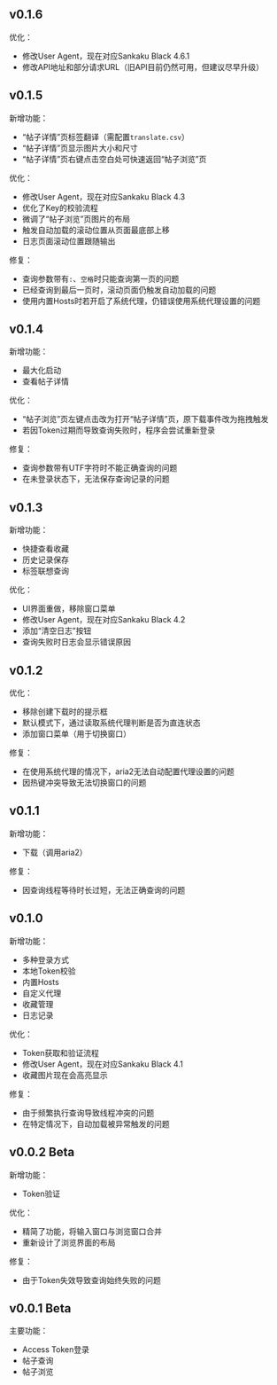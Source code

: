 ## v0.1.6
优化：
- 修改User Agent，现在对应Sankaku Black 4.6.1
- 修改API地址和部分请求URL（旧API目前仍然可用，但建议尽早升级）

## v0.1.5
新增功能：
- “帖子详情”页标签翻译（需配置`translate.csv`）
- “帖子详情”页显示图片大小和尺寸
- “帖子详情”页右键点击空白处可快速返回“帖子浏览”页

优化：
- 修改User Agent，现在对应Sankaku Black 4.3
- 优化了Key的校验流程
- 微调了“帖子浏览”页图片的布局
- 触发自动加载的滚动位置从页面最底部上移
- 日志页面滚动位置跟随输出

修复：
- 查询参数带有`:`、`空格`时只能查询第一页的问题
- 已经查询到最后一页时，滚动页面仍触发自动加载的问题
- 使用内置Hosts时若开启了系统代理，仍错误使用系统代理设置的问题

## v0.1.4
新增功能：
- 最大化启动
- 查看帖子详情

优化：
- “帖子浏览”页左键点击改为打开“帖子详情”页，原下载事件改为拖拽触发
- 若因Token过期而导致查询失败时，程序会尝试重新登录

修复：
- 查询参数带有UTF字符时不能正确查询的问题
- 在未登录状态下，无法保存查询记录的问题

## v0.1.3
新增功能：
- 快捷查看收藏
- 历史记录保存
- 标签联想查询

优化：
- UI界面重做，移除窗口菜单
- 修改User Agent，现在对应Sankaku Black 4.2
- 添加“清空日志”按钮
- 查询失败时日志会显示错误原因

## v0.1.2
优化：
- 移除创建下载时的提示框
- 默认模式下，通过读取系统代理判断是否为直连状态
- 添加窗口菜单（用于切换窗口）

修复：
- 在使用系统代理的情况下，aria2无法自动配置代理设置的问题
- 因热键冲突导致无法切换窗口的问题

## v0.1.1
新增功能：
- 下载（调用aria2）

修复：
- 因查询线程等待时长过短，无法正确查询的问题

## v0.1.0
新增功能：
- 多种登录方式
- 本地Token校验
- 内置Hosts
- 自定义代理
- 收藏管理
- 日志记录

优化：
- Token获取和验证流程
- 修改User Agent，现在对应Sankaku Black 4.1
- 收藏图片现在会高亮显示

修复：
- 由于频繁执行查询导致线程冲突的问题
- 在特定情况下，自动加载被异常触发的问题

## v0.0.2 Beta
新增功能：
- Token验证

优化：
- 精简了功能，将输入窗口与浏览窗口合并
- 重新设计了浏览界面的布局

修复：
- 由于Token失效导致查询始终失败的问题

## v0.0.1 Beta
主要功能：
- Access Token登录
- 帖子查询
- 帖子浏览